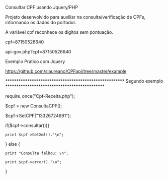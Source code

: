 Consultar CPF usando Jquery/PHP

Projeto desenvolvido para auxiliar na consulta/verificação de CPFs, informando os dados do portador.

A variável cpf reconhece os digitos sem pontuação.

cpf=87150526640

api-gov.php?cpf=87150526640

Exemplo Pratico com Jquery

https://github.com/slaureano/CPFapi/tree/master/example


****************************************************** Segundo exemplo *********************************************

require_once("Cpf-Receita.php");

$cpf = new ConsultaCPF();

$cpf->SetCPF("13326724691");

if($cpf->consultar()){

	print $cpf->GetXml()."\n";
	
} else {

	print "Consulta falhou: \n";
	
	print $cpf->error()."\n";
	
}

